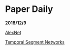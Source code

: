 # Paper Daily

**2018/12/9**

[AlexNet](./AlexNet.md)

[Temporal Segment Networks](https://github.com/IEC-lab/PaperDaily/blob/master/wanxin/Temporal%20Segment%20Networks.md)

